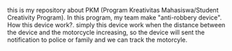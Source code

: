 this is my repository about PKM (Program Kreativitas Mahasiswa/Student Creativity Program). In this program, my team make "anti-robbery device".
How this device work?. simply this device work when the distance between the device and the motorcycle increasing, so the device will sent the notification 
to police or family and we can track the motorcyle. 
